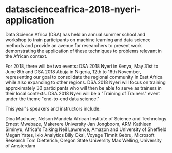 # datascienceafrica-2018-nyeri-application
Data Science Africa (DSA) has held an annual summer school and workshop to train participants on machine learning and data science methods and provide an avenue for researchers to present work demonstrating the application of these techniques to problems relevant in the African context. 

For 2018, there will be two events: DSA 2018 Nyeri in Kenya, May 31st to June 8th and DSA 2018 Abuja in Nigeria, 12th to 16th November, representing our goal to consolidate the regional community in East Africa while also expanding to other regions. DSA 2018 Nyeri will focus on training approximately 30 participants who will then be able to serve as trainers in their local contexts. DSA 2018 Nyeri will be a "Training of Trainers" event under the theme "end-to-end data science."

This year's speakers and instructors include:

Dina Machuve, Nelson Mandela African Institute of Science and Technology
Ernest Mwebaze, Makerere University
Jan Jongboom, ARM
Kathleen Siminyu, Africa's Talking
Neil Lawrence, Amazon and University of Sheffield
Megan Yates, Ixio Analytics
Billy Okal, Voyage
Timnit Gebru, Microsoft Research
Tom Dietterich, Oregon State University
Max Welling, University of Amsterdam

